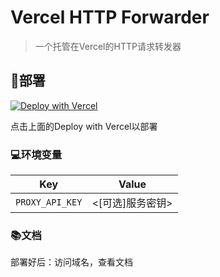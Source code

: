 # Vercel HTTP Forwarder
> 一个托管在Vercel的HTTP请求转发器

## 🚀部署
 [![Deploy with Vercel](https://vercel.com/button)](https://vercel.com/new/clone?repository-url=https://github.com/Starry-Sky-World/Vercel-HTTPForwarder&repository-name=my-http-forwarder)
 
 点击上面的Deploy with Vercel以部署
 
 ### 💻环境变量
 | Key | Value |
 | --- | --- |
 | `PROXY_API_KEY` | <[可选]服务密钥> |

 ### 📚文档
 部署好后：访问域名，查看文档
